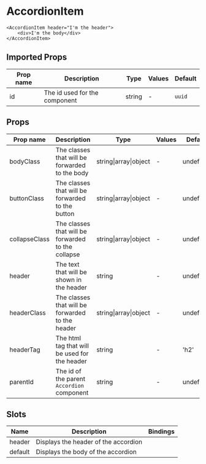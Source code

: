 # AccordionItem

```vue
<AccordionItem header="I'm the header">
    <div>I'm the body</div>
</AccordionItem>
```

## Imported Props

| Prop name | Description                   | Type   | Values | Default |
| --------- | ----------------------------- | ------ | ------ | ------- |
| id        | The id used for the component | string | -      | `uuid`  |

## Props

| Prop name     | Description                                        | Type                  | Values | Default   |
| ------------- | -------------------------------------------------- | --------------------- | ------ | --------- |
| bodyClass     | The classes that will be forwarded to the body     | string\|array\|object | -      | undefined |
| buttonClass   | The classes that will be forwarded to the button   | string\|array\|object | -      | undefined |
| collapseClass | The classes that will be forwarded to the collapse | string\|array\|object | -      | undefined |
| header        | The text that will be shown in the header          | string                | -      | undefined |
| headerClass   | The classes that will be forwarded to the header   | string\|array\|object | -      | undefined |
| headerTag     | The html tag that will be used for the header      | string                | -      | 'h2'      |
| parentId      | The id of the parent `Accordion` component         | string                | -      | undefined |

## Slots

| Name    | Description                          | Bindings |
| ------- | ------------------------------------ | -------- |
| header  | Displays the header of the accordion |          |
| default | Displays the body of the accordion   |          |
